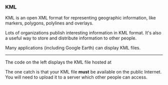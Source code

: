 ### KML

KML is an open XML format for representing geographic information, like markers, polygons, polylines and overlays.

Lots of organizations publish interesting information in KML format. It's also a useful way to store and distribute information to other people.

Many applications (including Google Earth) can display KML files.

---

The code on the left displays the KML file hosted at 

The one catch is that your KML file **must** be available on the public Internet. You will need to upload it to a server which other people can access.
